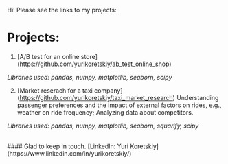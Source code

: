 Hi! Please see the links to my projects:

# Projects:
1. [A/B test for an online store] (https://github.com/yurikoretskiy/ab_test_online_shop)

*Libraries used: pandas, numpy, matplotlib, seaborn, scipy* 

2. [Market reserach for a taxi company] (https://github.com/yurikoretskiy/taxi_market_research)
Understanding passenger preferences and the impact of external factors on rides, e.g., weather on ride frequency; 
Analyzing data about competitors.  

*Libraries used: pandas, numpy, matplotlib, seaborn, squarify, scipy* 

<br>
#### Glad to keep in touch.
[LinkedIn: Yuri Koretskiy](https://www.linkedin.com/in/yurikoretskiy/)

